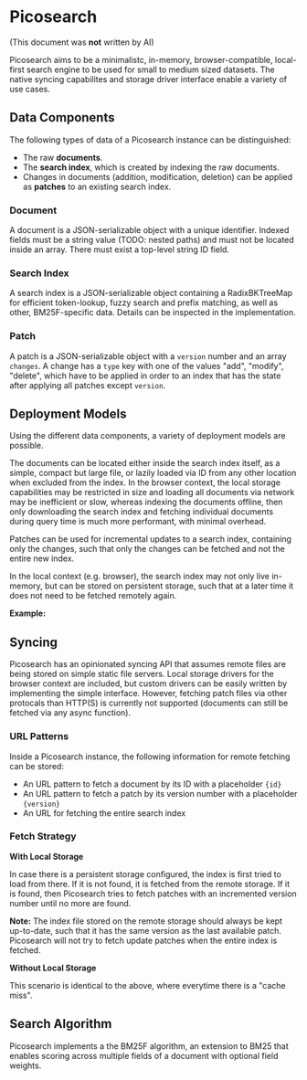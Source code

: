 # Picosearch

(This document was **not** written by AI)

Picosearch aims to be a minimalistc, in-memory, browser-compatible, local-first search engine to be used for small to medium sized datasets. The native syncing capabilites and storage driver interface enable a variety of use cases.

## Data Components

The following types of data of a Picosearch instance can be distinguished:

- The raw **documents**.
- The **search index**, which is created by indexing the raw documents.
- Changes in documents (addition, modification, deletion) can be applied as **patches** to an existing search index.

### Document

A document is a JSON-serializable object with a unique identifier. Indexed fields must be a string value (TODO: nested paths) and must not be located inside an array. There must exist a top-level string ID field.

### Search Index

A search index is a JSON-serializable object containing a RadixBKTreeMap for efficient token-lookup, fuzzy search and prefix matching, as well as other, BM25F-specific data. Details can be inspected in the implementation.

### Patch

A patch is a JSON-serializable object with a `version` number and an array `changes`. A change has a `type` key with one of the values "add", "modify", "delete", which have to be applied in order to an index that has the state after applying all patches except `version`.

## Deployment Models

Using the different data components, a variety of deployment models are possible. 

The documents can be located either inside the search index itself, as a simple, compact but large file, or lazily loaded via ID from any other location when excluded from the index. In the browser context, the local storage capabilities may be restricted in size and loading all documents via network may be inefficient or slow, whereas indexing the documents offline, then only downloading the search index and fetching individual documents during query time is much more performant, with minimal overhead.  

Patches can be used for incremental updates to a search index, containing only the changes, such that only the changes can be fetched and not the entire new index.

In the local context (e.g. browser), the search index may not only live in-memory, but can be stored on persistent storage, such that at a later time it does not need to be fetched remotely again. 

**Example:**

## Syncing

Picosearch has an opinionated syncing API that assumes remote files are being stored on simple static file servers. Local storage drivers for the browser context are included, but custom drivers can be easily written by implementing the simple interface. However, fetching patch files via other protocals than HTTP(S) is currently not supported (documents can still be fetched via any async function).

### URL Patterns

Inside a Picosearch instance, the following information for remote fetching can be stored:

- An URL pattern to fetch a document by its ID with a placeholder `{id}`
- An URL pattern to fetch a patch by its version number with a placeholder `{version}`
- An URL for fetching the entire search index

### Fetch Strategy

**With Local Storage**

In case there is a persistent storage configured, the index is first tried to load from there. If it is not found, it is fetched from the remote storage. If it is found, then Picosearch tries to fetch patches with an incremented version number until no more are found.

**Note:** The index file stored on the remote storage should always be kept up-to-date, such that it has the same version as the last available patch. Picosearch will not try to fetch update patches when the entire index is fetched.


**Without Local Storage**

This scenario is identical to the above, where everytime there is a "cache miss".

## Search Algorithm

Picosearch implements a the BM25F algorithm, an extension to BM25 that enables scoring across multiple fields of a document with optional field weights. 


